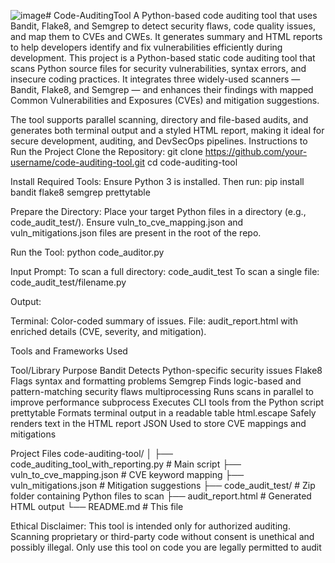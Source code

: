 ![image](https://github.com/user-attachments/assets/914ec507-7fc3-4e1a-bff1-a37467163aa9)# Code-AuditingTool
A Python-based code auditing tool that uses Bandit, Flake8, and Semgrep to detect security flaws, code quality issues, and map them to CVEs and CWEs. It generates summary and HTML reports to help developers identify and fix vulnerabilities efficiently during development.
This project is a Python-based static code auditing tool that scans Python source files for security vulnerabilities, syntax errors, and insecure coding practices. It integrates three widely-used scanners — Bandit, Flake8, and Semgrep — and enhances their findings with mapped Common Vulnerabilities and Exposures (CVEs) and mitigation suggestions.

The tool supports parallel scanning, directory and file-based audits, and generates both terminal output and a styled HTML report, making it ideal for secure development, auditing, and DevSecOps pipelines.
Instructions to Run the Project
Clone the Repository: git clone https://github.com/your-username/code-auditing-tool.git cd code-auditing-tool

Install Required Tools: Ensure Python 3 is installed. Then run: pip install bandit flake8 semgrep prettytable

Prepare the Directory: Place your target Python files in a directory (e.g., code_audit_test/). Ensure vuln_to_cve_mapping.json and vuln_mitigations.json files are present in the root of the repo.

Run the Tool: python code_auditor.py

Input Prompt: To scan a full directory: code_audit_test To scan a single file: code_audit_test/filename.py

Output:

Terminal: Color-coded summary of issues. File: audit_report.html with enriched details (CVE, severity, and mitigation).

Tools and Frameworks Used

Tool/Library	Purpose
Bandit	Detects Python-specific security issues
Flake8	Flags syntax and formatting problems
Semgrep	Finds logic-based and pattern-matching security flaws
multiprocessing	Runs scans in parallel to improve performance
subprocess	Executes CLI tools from the Python script
prettytable	Formats terminal output in a readable table
html.escape	Safely renders text in the HTML report
JSON	Used to store CVE mappings and mitigations

Project Files
code-auditing-tool/ │ ├── code_auditing_tool_with_reporting.py # Main script ├── vuln_to_cve_mapping.json # CVE keyword mapping ├── vuln_mitigations.json # Mitigation suggestions ├── code_audit_test/ # Zip folder containing Python files to scan ├── audit_report.html # Generated HTML output └── README.md # This file

Ethical Disclaimer: This tool is intended only for authorized auditing. Scanning proprietary or third-party code without consent is unethical and possibly illegal. Only use this tool on code you are legally permitted to audit

